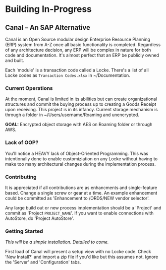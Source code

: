 # Building In-Progress
## Canal – An SAP Alternative

Canal is an Open Source modular design Enterprise Resource Planning (ERP) system from A-Z once all basic functionality is completed. Regardless of any architecture decision, any ERP will be complex in nature for both code and documentation. It's almost perfect that an ERP be publicly owned and built.

Each 'module' is a transaction code called a Locke. There's a list of all Locke codes as `Transaction Codes.xlsx` in ~/Documentation.

### Current Operations
At the moment, Canal is limited in its abilities but can create organizational structures and commit the buying process up to creating a Goods Receipt upon receiving. This project is in its infancy. Current storage mechanism is through a folder in ~/Users/username/Roaming and unencrypted.

**GOAL:** Encrypted object storage with AES on Roaming folder or through AWS.

### Lack of OOP?
You'll notice a HEAVY lack of Object-Oriented Programming. This was intentionally done to enable customiziation on any Locke without having to make too many architectural changes during the implementation process.

### Contributing
It is appreciated if all contributions are as enhancments and single-feature based. Change a single screw or gear at a time. An example enhancement could be committed as 'Enhancement to /ORDS/NEW vendor selector'.

Any large build out or new process implementation should be a 'Project' and commit as 'Project `PROJECT_NAME`'. If you want to enable connections with AutoStore, do 'Project AutoStore'.

### Getting Started
_This will be a simple installation. Detailed to come._

First load of Canal will present a setup view with no Locke code. Check 'New Install?' and import a zip file if you'd like but this assumes not. Ignore the 'Server' and 'Configuration' tabs.
